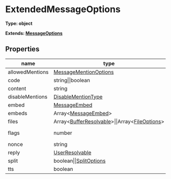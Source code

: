 # ExtendedMessageOptions  
  
**Type: object**  

**Extends: [MessageOptions](https://discord.js.org/#/docs/main/v12/typedef/MessageOptions)**  

## Properties  
name|type|description  
---|---|---  
allowedMentions|[MessageMentionOptions](https://discord.js.org/#/docs/main/v12/typedef/MessageMentionOptions)|-  
code|string\|\|boolean|-  
content|string|-  
disableMentions|[DisableMentionType](https://discord.js.org/#/docs/main/v12/typedef/DisableMentionType)|-    
embed|[MessageEmbed](https://discord.js.org/#/docs/main/v12/class/MessageEmbed)|-  
embeds|Array<[MessageEmbed](https://discord.js.org/#/docs/main/v12/classes/MessageEmbed)>|-  
files|Array<[BufferResolvable](https://discord.js.org/#/docs/main/v12/typedef/BufferResolvable)>\|\|Array<[FileOptions](https://discord.js.org/#/docs/main/v12/typedef/FileOptions)>|-  
flags|number|flags of message
nonce|string|-  
reply|[UserResolvable](https://discord.js.org/#/docs/main/v12/typedef/UserResolvable)|-  
split|boolean\|\|[SplitOptions](https://discord.js.org/#/main/v12/typedef/SplitOptions)|-  
tts|boolean|-  